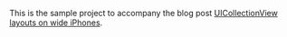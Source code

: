 This is the sample project to accompany the blog post [UICollectionView layouts on wide iPhones](http://dativestudios.com/blog/2015/01/08/collection_view_layouts_on_wide_phones/).
